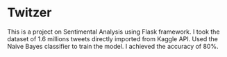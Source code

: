 # Twitzer 

This is a project on Sentimental Analysis using Flask framework. 
I took the dataset of 1.6 millions tweets directly imported from Kaggle API. Used the Naive Bayes classifier to train the model. 
I achieved the accuracy of 80%.

